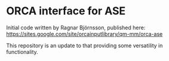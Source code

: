 # ORCA interface for ASE

Initial code written by Ragnar Björnsson, published here:
https://sites.google.com/site/orcainputlibrary/qm-mm/orca-ase

This repository is an update to that providing some versatility in functionality.
